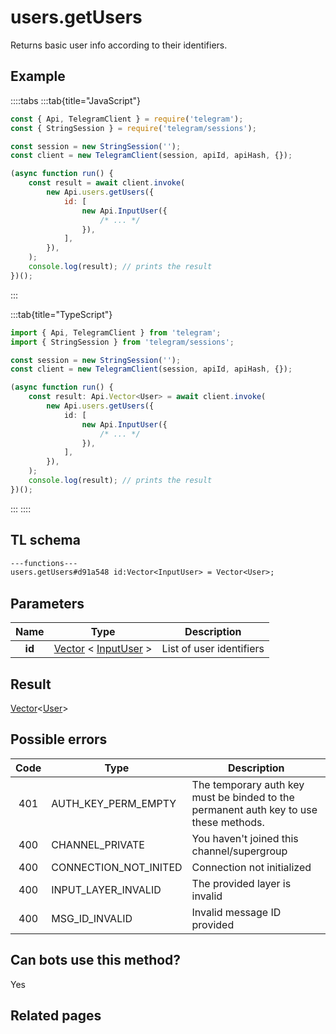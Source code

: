 # users.getUsers

Returns basic user info according to their identifiers.

## Example

::::tabs
:::tab{title="JavaScript"}

```js
const { Api, TelegramClient } = require('telegram');
const { StringSession } = require('telegram/sessions');

const session = new StringSession('');
const client = new TelegramClient(session, apiId, apiHash, {});

(async function run() {
    const result = await client.invoke(
        new Api.users.getUsers({
            id: [
                new Api.InputUser({
                    /* ... */
                }),
            ],
        }),
    );
    console.log(result); // prints the result
})();
```

:::

:::tab{title="TypeScript"}

```ts
import { Api, TelegramClient } from 'telegram';
import { StringSession } from 'telegram/sessions';

const session = new StringSession('');
const client = new TelegramClient(session, apiId, apiHash, {});

(async function run() {
    const result: Api.Vector<User> = await client.invoke(
        new Api.users.getUsers({
            id: [
                new Api.InputUser({
                    /* ... */
                }),
            ],
        }),
    );
    console.log(result); // prints the result
})();
```

:::
::::

## TL schema

```txt
---functions---
users.getUsers#d91a548 id:Vector<InputUser> = Vector<User>;
```

## Parameters

|  Name  | Type                                                                                                          | Description              |
| :----: | ------------------------------------------------------------------------------------------------------------- | ------------------------ |
| **id** | [Vector](https://core.telegram.org/type/Vector%20t) < [InputUser](https://core.telegram.org/type/InputUser) > | List of user identifiers |

## Result

[Vector](https://core.telegram.org/type/Vector%20t)<[User](https://core.telegram.org/type/User)>

## Possible errors

| Code | Type                  | Description                                                                           |
| :--: | --------------------- | ------------------------------------------------------------------------------------- |
| 401  | AUTH_KEY_PERM_EMPTY   | The temporary auth key must be binded to the permanent auth key to use these methods. |
| 400  | CHANNEL_PRIVATE       | You haven't joined this channel/supergroup                                            |
| 400  | CONNECTION_NOT_INITED | Connection not initialized                                                            |
| 400  | INPUT_LAYER_INVALID   | The provided layer is invalid                                                         |
| 400  | MSG_ID_INVALID        | Invalid message ID provided                                                           |

## Can bots use this method?

Yes

## Related pages
